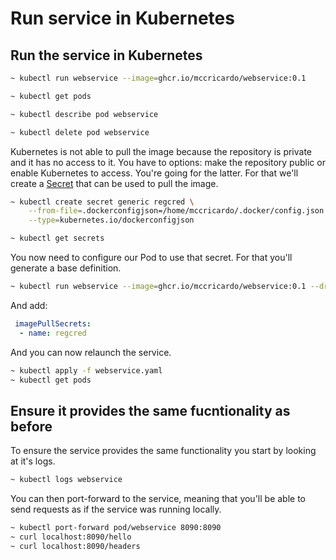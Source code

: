 # Run service in Kubernetes

## Run the service in Kubernetes
```sh
~ kubectl run webservice --image=ghcr.io/mccricardo/webservice:0.1

~ kubectl get pods

~ kubectl describe pod webservice

~ kubectl delete pod webservice
```

Kubernetes is not able to pull the image because the repository is private and it has no access to it. You have to options: make the repository public or enable Kubernetes to access. You're going for the latter. For that we'll create a [Secret](https://kubernetes.io/docs/concepts/configuration/secret/) that can be used to pull the image.
```sh
~ kubectl create secret generic regcred \
    --from-file=.dockerconfigjson=/home/mccricardo/.docker/config.json \
    --type=kubernetes.io/dockerconfigjson

~ kubectl get secrets
```

You now need to configure our Pod to use that secret. For that you'll generate a base definition.
```sh
~ kubectl run webservice --image=ghcr.io/mccricardo/webservice:0.1 --dry-run=client -o yaml > webservice.yaml
```
And add:
```yaml
 imagePullSecrets:
  - name: regcred
```

And you can now relaunch the service.
```sh
~ kubectl apply -f webservice.yaml
~ kubectl get pods
```

## Ensure it provides the same fucntionality as before
To ensure the service provides the same functionality you start by looking at it's logs.
```sh
~ kubectl logs webservice
```

You can then port-forward to the service, meaning that you'll be able to send requests as if the service was running locally.
```sh
~ kubectl port-forward pod/webservice 8090:8090
~ curl localhost:8090/hello
~ curl localhost:8090/headers
```